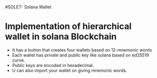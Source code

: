 #SOLET- Solana Wallet
# Implementation of hierarchical wallet in solana Blockchain

- It has a button that creates four wallets based on 12-mnemonic words
- Each wallet has private and public key like solana based on ed25519 curve.
- Public keys are encoded in hexadecimal.
- U can also import your wallet on giving mnemonic words.

